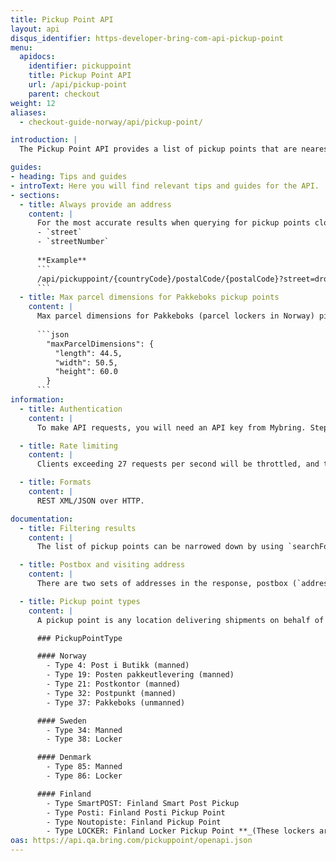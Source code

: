```yaml
---
title: Pickup Point API
layout: api
disqus_identifier: https-developer-bring-com-api-pickup-point
menu:
  apidocs:
    identifier: pickuppoint
    title: Pickup Point API
    url: /api/pickup-point
    parent: checkout
weight: 12
aliases:
  - checkout-guide-norway/api/pickup-point/

introduction: |
  The Pickup Point API provides a list of pickup points that are nearest to a given location, in order for end customers to choose their preferred pickup point in your checkout. The API supports both manned pickup points and parcel lockers in Norway, Sweden, Denmark and Finland. Pickup points are sorted by driving time by car (source: Google). When driving times are unavailable (e.g. due to separation by sea), they are sorted by aerial distance.

guides:
- heading: Tips and guides
- introText: Here you will find relevant tips and guides for the API.
- sections:
  - title: Always provide an address
    content: |
      For the most accurate results when querying for pickup points close to a postal code, we **STRONGLY** recommend providing the recipient's address when using the API. This is achieved by adding the following query parameters to the request:
      - `street`
      - `streetNumber`
    
      **Example**
      ```
      /api/pickuppoint/{countryCode}/postalCode/{postalCode}?street=dronningens gate&streetNumber=10
      ```
  - title: Max parcel dimensions for Pakkeboks pickup points
    content: |
      Max parcel dimensions for Pakkeboks (parcel lockers in Norway) pickup points can now be used to filter out pickup points based on parcel size on the client side, and thus preventing failed bookings during checkout. JSON field:
      
      ```json
        "maxParcelDimensions": {
          "length": 44.5,
          "width": 50.5,
          "height": 60.0
        }
      ```
information:
  - title: Authentication
    content: |
      To make API requests, you will need an API key from Mybring. Steps for getting a key and description of headers can be found on the general API [Getting Started / Authentication](/api/#authentication) page.

  - title: Rate limiting
    content: |
      Clients exceeding 27 requests per second will be throttled, and the response will contain http status code 429. If you have a use case requiring rates above the limit, please contact developer-booking@bring.com for assistance.

  - title: Formats
    content: |
      REST XML/JSON over HTTP.

documentation:
  - title: Filtering results
    content: |
      The list of pickup points can be narrowed down by using `searchForText=<texts>`, where the pickup points will have at least a partial match with the search string given in `<texts>`. This can be the name of the pickup point, its address, city, county, municipality or location. See the examples for more information.

  - title: Postbox and visiting address
    content: |
      There are two sets of addresses in the response, postbox (`address` and `postalCode`) and visiting address (`visitingAddress` and `visitingPostalCode`). Postbox address is required to get a package produced correctly, use this AS RECIPIENT address on label. Visiting address is more appropriate for user interface (Street address of the PIB).

  - title: Pickup point types
    content: |
      A pickup point is any location delivering shipments on behalf of Bring and Posten, such as post offices, selected grocery stores, lockers.

      ### PickupPointType

      #### Norway
        - Type 4: Post i Butikk (manned)
        - Type 19: Posten pakkeutlevering (manned)
        - Type 21: Postkontor (manned)
        - Type 32: Postpunkt (manned)
        - Type 37: Pakkeboks (unmanned)

      #### Sweden
        - Type 34: Manned
        - Type 38: Locker

      #### Denmark
        - Type 85: Manned
        - Type 86: Locker

      #### Finland
        - Type SmartPOST: Finland Smart Post Pickup
        - Type Posti: Finland Posti Pickup Point
        - Type Noutopiste: Finland Pickup Point
        - Type LOCKER: Finland Locker Pickup Point **_(These lockers are placed inside buildings only accessible to the residents and workers in the building)_**
oas: https://api.qa.bring.com/pickuppoint/openapi.json
---
```

